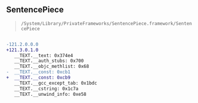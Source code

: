 ## SentencePiece

> `/System/Library/PrivateFrameworks/SentencePiece.framework/SentencePiece`

```diff

-121.2.0.0.0
+121.3.0.1.0
   __TEXT.__text: 0x374e4
   __TEXT.__auth_stubs: 0x700
   __TEXT.__objc_methlist: 0x68
-  __TEXT.__const: 0xcb1
+  __TEXT.__const: 0xcb9
   __TEXT.__gcc_except_tab: 0x1bdc
   __TEXT.__cstring: 0x1c7a
   __TEXT.__unwind_info: 0xe58

```
